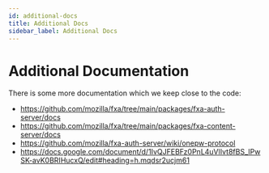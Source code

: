 ```yaml
---
id: additional-docs
title: Additional Docs
sidebar_label: Additional Docs
---
```


# Additional Documentation
There is some more documentation which we keep close to the code:

* https://github.com/mozilla/fxa/tree/main/packages/fxa-auth-server/docs
* https://github.com/mozilla/fxa/tree/main/packages/fxa-content-server/docs
* https://github.com/mozilla/fxa-auth-server/wiki/onepw-protocol
* https://docs.google.com/document/d/1IvQJFEBFz0PnL4uVlIvt8fBS_IPwSK-avK0BRIHucxQ/edit#heading=h.mqdsr2ucjm61